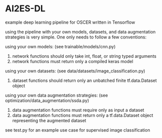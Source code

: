 # AI2ES-DL
example deep learning pipeline for OSCER written in Tensorflow

using the pipeline with your own models, datasets, and data augmentation strategies is very simple.  One only needs to follow a few conventions:

using your own models: (see trainable/models/cnn.py)

1. network functions should only take int, float, or string typed arguments
2. network functions must return only a compiled keras model

using your own datasets: (see data/datasets/image_classification.py)
1. dataset functions should return only an unbatched finite tf.data.Dataset object

using your own data augmentation strategies: (see optimization/data_augmentation/ssda.py)
1. data augmentation functions must require only as input a dataset
2. data augmentation functions must return only a tf.data.Dataset object representing the augmented dataset

see test.py for an example use case for supervised image classification


